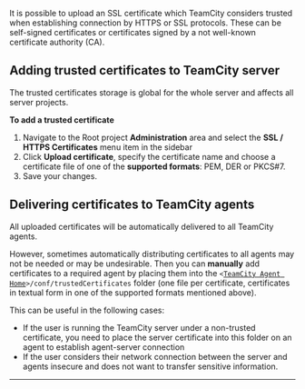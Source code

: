 [//]: # (title: Uploading SSL Certificates)
[//]: # (auxiliary-id: Uploading SSL Certificates)

It is possible to upload an SSL certificate which TeamCity considers trusted when establishing connection by HTTPS or SSL protocols. These can be self\-signed certificates or certificates signed by a not well\-known certificate authority (CA).

## Adding trusted certificates to TeamCity server

The trusted certificates storage is global for the whole server and affects all server projects.

__To add a trusted certificate__
1. Navigate to the Root project __Administration__ area and select the __SSL / HTTPS Certificates__ menu item in the sidebar
2. Click __Upload certificate__, specify the certificate name and choose a certificate file of one of the __supported formats__: PEM, DER or PKCS#7.
3. Save your changes.

## Delivering certificates to TeamCity agents

All uploaded certificates will be automatically delivered to all TeamCity agents.

However, sometimes automatically distributing certificates to all agents may not be needed or may be undesirable. Then you can __manually__ add certificates to a required agent by placing them into the `<`[`TeamCity Agent Home`](agent-home-directory.md)`>/conf/trustedCertificates` folder (one file per certificate, certificates in textual form in one of the supported formats mentioned above).

This can be useful in the following cases:
* If the user is running the TeamCity server under a non\-trusted certificate, you need to place the server certificate into this folder on an agent to establish agent\-server connection
* If the user considers their network connection between the server and agents insecure and does not want to transfer sensitive information.

__ __